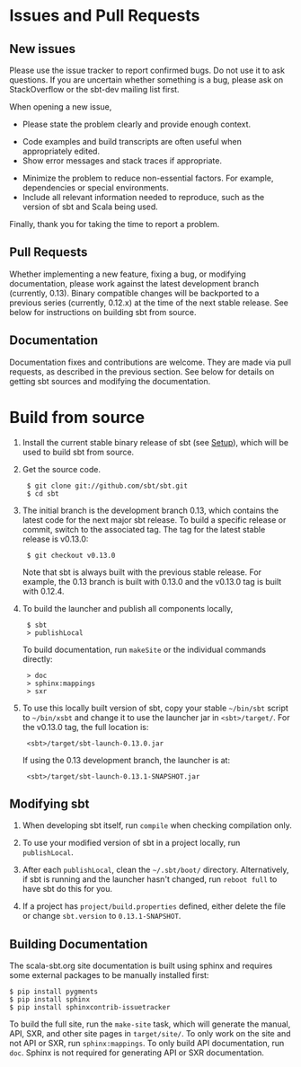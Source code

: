 [Setup]: http://www.scala-sbt.org/release/docs/Getting-Started/Setup

# Issues and Pull Requests

## New issues

Please use the issue tracker to report confirmed bugs.
Do not use it to ask questions.
If you are uncertain whether something is a bug, please ask on StackOverflow or the sbt-dev mailing list first.

When opening a new issue,

 * Please state the problem clearly and provide enough context.
  + Code examples and build transcripts are often useful when appropriately edited.
  + Show error messages and stack traces if appropriate.
 * Minimize the problem to reduce non-essential factors.  For example, dependencies or special environments.
 * Include all relevant information needed to reproduce, such as the version of sbt and Scala being used.

Finally, thank you for taking the time to report a problem.

## Pull Requests

Whether implementing a new feature, fixing a bug, or modifying documentation, please work against the latest development branch (currently, 0.13).
Binary compatible changes will be backported to a previous series (currently, 0.12.x) at the time of the next stable release.
See below for instructions on building sbt from source.

## Documentation

Documentation fixes and contributions are welcome.
They are made via pull requests, as described in the previous section.
See below for details on getting sbt sources and modifying the documentation.

# Build from source

1. Install the current stable binary release of sbt (see [Setup]), which will be used to build sbt from source.
2. Get the source code.

		$ git clone git://github.com/sbt/sbt.git
		$ cd sbt

3. The initial branch is the development branch 0.13, which contains the latest code for the next major sbt release.  To build a specific release or commit, switch to the associated tag.  The tag for the latest stable release is v0.13.0:

		$ git checkout v0.13.0

	Note that sbt is always built with the previous stable release.  For example, the 0.13 branch is built with 0.13.0 and the v0.13.0 tag is built with 0.12.4.

4. To build the launcher and publish all components locally,

		$ sbt
		> publishLocal

	To build documentation, run `makeSite` or the individual commands directly:

		> doc
		> sphinx:mappings
		> sxr

5. To use this locally built version of sbt, copy your stable `~/bin/sbt` script to `~/bin/xsbt` and change it to use the launcher jar in `<sbt>/target/`.  For the v0.13.0 tag, the full location is:

		<sbt>/target/sbt-launch-0.13.0.jar

	If using the 0.13 development branch, the launcher is at:

		<sbt>/target/sbt-launch-0.13.1-SNAPSHOT.jar

## Modifying sbt

1. When developing sbt itself, run `compile` when checking compilation only.

2. To use your modified version of sbt in a project locally, run `publishLocal`.

3. After each `publishLocal`, clean the `~/.sbt/boot/` directory.  Alternatively, if sbt is running and the launcher hasn't changed, run `reboot full` to have sbt do this for you.

4. If a project has `project/build.properties` defined, either delete the file or change `sbt.version` to `0.13.1-SNAPSHOT`.

## Building Documentation

The scala-sbt.org site documentation is built using sphinx and requires some external packages to be manually installed first:

```text
$ pip install pygments
$ pip install sphinx
$ pip install sphinxcontrib-issuetracker
```

To build the full site, run the `make-site` task, which will generate the manual, API, SXR, and other site pages in `target/site/`.
To only work on the site and not API or SXR, run `sphinx:mappings`.
To only build API documentation, run `doc`.  Sphinx is not required for generating API or SXR documentation.
